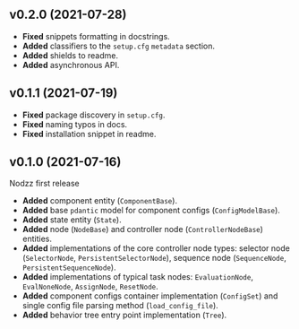 ## v0.2.0 (2021-07-28)
* **Fixed** snippets formatting in docstrings.
* **Added** classifiers to the `setup.cfg` `metadata` section.
* **Added** shields to readme.
* **Added** asynchronous API.

## v0.1.1 (2021-07-19)
* **Fixed** package discovery in `setup.cfg`.
* **Fixed** naming typos in docs.
* **Fixed** installation snippet in readme.

## v0.1.0 (2021-07-16)

Nodzz first release

* **Added** component entity (`ComponentBase`).
* **Added** base `pdantic` model for component configs (`ConfigModelBase`). 
* **Added** state entity (`State`).
* **Added** node (`NodeBase`) and controller node (`ControllerNodeBase`) entities.
* **Added** implementations of the core controller node types: selector node (`SelectorNode`, `PersistentSelectorNode`),
  sequence node (`SequenceNode`, `PersistentSequenceNode`).
* **Added** implementations of typical task nodes: `EvaluationNode`, `EvalNoneNode`, `AssignNode`, `ResetNode`.
* **Added** component configs container implementation (`ConfigSet`) and single config file parsing method (`load_config_file`).
* **Added** behavior tree entry point implementation (`Tree`).